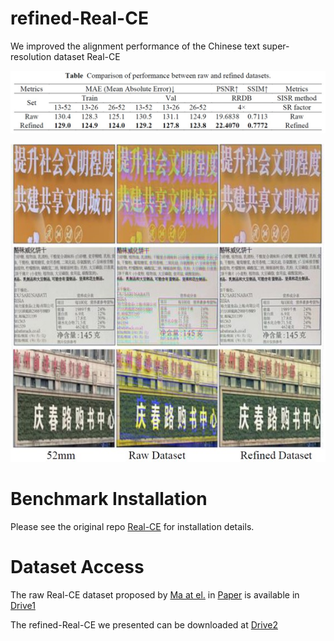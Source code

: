 # refined-Real-CE
We improved the alignment performance of the Chinese text super-resolution dataset Real-CE

![Table](https://github.com/Bingold007/refined-Real-CE/blob/main/table.jpg)

![Figure](https://github.com/Bingold007/refined-Real-CE/blob/main/figure.jpg)

# Benchmark Installation
Please see the original repo [Real-CE](https://github.com/mjq11302010044/Real-CE) for installation details.

# Dataset Access
The raw Real-CE dataset proposed by [Ma at el.](https://scholar.google.com/citations?user=kQUJjQQAAAAJ&hl=en) in [Paper](https://arxiv.org/abs/2308.03262) is available in [Drive1](https://drive.google.com/file/d/1d2pOgJ0e286OslzuGVsARfhW7FbQW0n-/view?usp=sharing)

The refined-Real-CE we presented can be downloaded at [Drive2](https://pan.baidu.com/share/init?surl=huHjsDyb-WhmhMqfFk-iEg&pwd=hhob)
